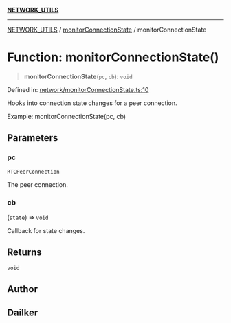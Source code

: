 [**NETWORK_UTILS**](../../README.md)

***

[NETWORK_UTILS](../../README.md) / [monitorConnectionState](../README.md) / monitorConnectionState

# Function: monitorConnectionState()

> **monitorConnectionState**(`pc`, `cb`): `void`

Defined in: [network/monitorConnectionState.ts:10](https://github.com/dailker/everyutil/blob/7c30ec40bbb398255a9be572db0a537e8bcb9c11/src/network/monitorConnectionState.ts#L10)

Hooks into connection state changes for a peer connection.

Example: monitorConnectionState(pc, cb)

## Parameters

### pc

`RTCPeerConnection`

The peer connection.

### cb

(`state`) => `void`

Callback for state changes.

## Returns

`void`

## Author

## Dailker
